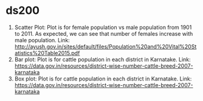 # ds200

1. Scatter Plot: Plot is for female population vs male population from 1901 to 2011. As expected, we can see that number of females increase with male population. Link: http://ayush.gov.in/sites/default/files/Population%20and%20Vital%20Statistics%20Table2015.pdf
2. Bar plot: Plot is for cattle population in each district in Karnatake. Link: https://data.gov.in/resources/district-wise-number-cattle-breed-2007-karnataka
3. Box plot: Plot is for cattle population in each district in Karnatake. Link: https://data.gov.in/resources/district-wise-number-cattle-breed-2007-karnataka
